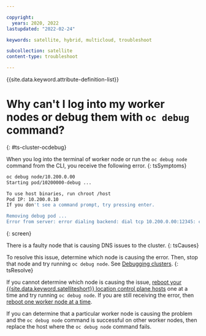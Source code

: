 ```yaml
---

copyright:
  years: 2020, 2022
lastupdated: "2022-02-24"

keywords: satellite, hybrid, multicloud, troubleshoot

subcollection: satellite
content-type: troubleshoot

---
```


{{site.data.keyword.attribute-definition-list}}

# Why can't I log into my worker nodes or debug them with `oc debug` command?
{: #ts-cluster-ocdebug}

When you log into the terminal of worker node or run the `oc debug node` command from the CLI, you receive the following error.
{: tsSymptoms}


```sh
oc debug node/10.200.0.00
Starting pod/10200000-debug ...

To use host binaries, run chroot /host
Pod IP: 10.200.0.10
If you don't see a command prompt, try pressing enter.

Removing debug pod ...
Error from server: error dialing backend: dial tcp 10.200.0.00:12345: connect: connection timed out
```
{: screen}

There is a faulty node that is causing DNS issues to the cluster. 
{: tsCauses}

To resolve this issue, determine which node is causing the error. Then, stop that node and try running `oc debug node`. See [Debugging clusters](/docs/satellite?topic=satellite-ts-clusters-debug).
{: tsResolve}

If you cannot determine which node is causing the issue, [reboot your {{site.data.keyword.satelliteshort}} location control plane hosts](/docs/satellite?topic=satellite-host-update-location) one at a time and try running `oc debug node`. If you are still receiving the error, then [reboot one worker node at a time](/docs/satellite?topic=satellite-host-update-workers).

If you can determine that a particular worker node is causing the problem and the `oc debug node` command is successful on other worker nodes, then replace the host where the `oc debug node` command fails.
